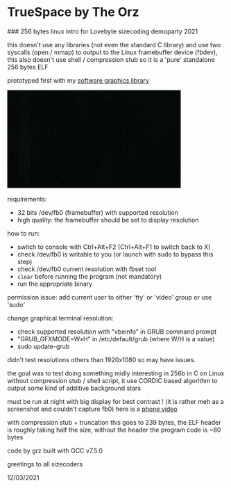 
# TrueSpace by The Orz
### 256 bytes linux intro for Lovebyte sizecoding demoparty 2021

this doesn't use any libraries (not even the standard C library) and use two syscalls (open / mmap) to output to the Linux framebuffer device (fbdev), this also doesn't use shell / compression stub so it is a 'pure' standalone 256 bytes ELF

prototyped first with my [software graphics library](https://github.com/grz0zrg/fbg)

![screenshot](truespace_400x225.png?raw=true "Screenshot")

requirements:
* 32 bits /dev/fb0 (framebuffer) with supported resolution
* high quality: the framebuffer should be set to display resolution

how to run:
* switch to console with Ctrl+Alt+F2 (Ctrl+Alt+F1 to switch back to X)
* check /dev/fb0 is writable to you (or launch with sudo to bypass this step)
* check /dev/fb0 current resolution with fbset tool
* `clear` before running the program (not mandatory)
* run the appropriate binary

permission issue: add current user to either 'tty' or 'video' group or use 'sudo'

change graphical terminal resolution:
* check supported resolution with "vbeinfo" in GRUB command prompt
* "GRUB_GFXMODE=WxH" in /etc/default/grub (where W/H is a value)
* sudo update-grub

didn't test resolutions others than 1920x1080 so may have issues.

the goal was to test doing something midly interesting in 256b in C on Linux without compression stub / shell script, it use CORDIC based algorithm to output some kind of additive background stars

must be run at night with big display for best contrast ! (it is rather meh as a screenshot and couldn't capture fb0) here is a [phone video](https://www.youtube.com/watch?v=Zr8sXXdpvts)

with compression stub + truncation this goes to 239 bytes, the ELF header is roughly taking half the size, without the header the program code is ~80 bytes

code by grz built with GCC v7.5.0

greetings to all sizecoders

12/03/2021
